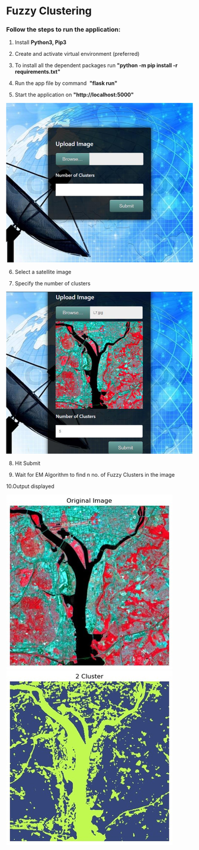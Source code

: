 # Fuzzy Clustering

### Follow the steps to run the application: 

1. Install **Python3, Pip3** 

2. Create and activate virtual environment (preferred)    

3. To install all the dependent packages run  **"python -m pip install -r requirements.txt"**  

4. Run the app file by command  **"flask run"**   

5. Start the application on **"http://localhost:5000"**

![](readme_imgs/img1.jpg)

6. Select a satellite image    

7. Specify the number of clusters

![](readme_imgs/img2.jpg)

8. Hit Submit    

9. Wait for EM Algorithm to find n no. of Fuzzy Clusters in the image

10.Output displayed 

![](readme_imgs/img3.jpg)         ![](readme_imgs/img4.jpg)
